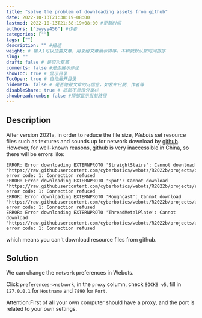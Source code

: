```yaml
---
title: "solve the problem of downloading assets from github"
date: 2022-10-13T21:38:19+08:00
lastmod: 2022-10-13T21:38:19+08:00 #更新时间
authors: ["zwyyy456"] #作者
categories: [""]
tags: [""]
description: "" #描述
weight: # 输入1可以顶置文章，用来给文章展示排序，不填就默认按时间排序
slug: ""
draft: false # 是否为草稿
comments: false #是否展示评论
showToc: true # 显示目录
TocOpen: true # 自动展开目录
hidemeta: false # 是否隐藏文章的元信息，如发布日期、作者等
disableShare: true # 底部不显示分享栏
showbreadcrumbs: false #顶部显示当前路径
---
```

## Description
After version 2021a, in order to reduce the file size, *Webots* set resource files such as textures and sounds up for network download by [github](https://raw.githubusercontent.com/cyberbotics/webots/R2022b/). However, for well-known reasons, github is very inaccessible in China, so there will be errors like:
```
ERROR: Error downloading EXTERNPROTO 'StraightStairs': Cannot download 'https://raw.githubusercontent.com/cyberbotics/webots/R2022b/projects/objects/stairs/protos/StraightStairs.proto', error code: 1: Connection refused
ERROR: Error downloading EXTERNPROTO 'Spot': Cannot download 'https://raw.githubusercontent.com/cyberbotics/webots/R2022b/projects/robots/boston_dynamics/spot/protos/Spot.proto', error code: 1: Connection refused
ERROR: Error downloading EXTERNPROTO 'Roughcast': Cannot download 'https://raw.githubusercontent.com/cyberbotics/webots/R2022b/projects/appearances/protos/Roughcast.proto', error code: 1: Connection refused
ERROR: Error downloading EXTERNPROTO 'ThreadMetalPlate': Cannot download 'https://raw.githubusercontent.com/cyberbotics/webots/R2022b/projects/appearances/protos/ThreadMetalPlate.proto', error code: 1: Connection refused
```
which means you can't download resource files from github.

## Solution
We can change the `network` preferences in Webots.

Click `preferences->network`, in the `proxy` column, check `SOCKS v5`, fill in `127.0.0.1` for `Hostname` and `7890` for `Port`.

Attention:First of all your own computer should have a proxy, and the port is related to your own settings.